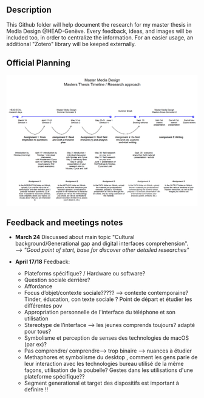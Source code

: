 ## Description

This Github folder will help document the research for my master thesis in Media Design @HEAD-Genève.
Every feedback, ideas, and images will be included too, in order to centralize the information.
For an easier usage, an additional "Zotero" library will be keeped externally.

## Official Planning

<img src="./images/planning.png"
     alt="planning"
     style="float: center;" />

## Feedback and meetings notes

- **March 24**
  Discussed about main topic "Cultural background/Generational gap and digital interfaces comprehension". </br>
  --> _"Good point of start, base for discover other detailed researches"_

- **April 17/18**
  Feedback:
  - Plateforms spécifique? / Hardware ou software?
  - Question sociale derrière?
  - Affordance
  - Focus d’objet/contexte sociale????? —> contexte contemporaine? Tinder, éducation, con texte sociale ? Point de départ et étudier les différentes pov
  - Appropriation personnelle de l'interface du téléphone et son utilisation
  - Stereotype de l’interface —> les jeunes comprends toujours? adapté pour tous?
  - Symbolisme et perception de senses des technologies de macOS (par ex)?
  - Pas comprendre/ comprendre—> trop binaire —> nuances à étudier
  - Methaphores et symbolisme du desktop , comment les gens parle de leur interaction avec les technologies bureau utilisé de la même façons, utilisation de la poubelle? Gestes dans les utilisations d'une plateforme spécifique??
  - Segment generational et target des dispositifs est important à definire !!
